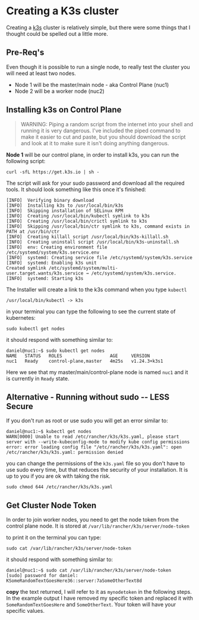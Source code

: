 # Creating a K3s cluster

Creating a [k3s](https://k3s.io/) cluster is relatively simple, but there were some things that I thought could be spelled out a little more.

## Pre-Req's

Even though it is possible to run a single node, to really test the cluster you will need at least two nodes.

* Node 1 will be the master/main node - aka Control Plane (nuc1)
* Node 2 will be a worker node (nuc2)

## Installing k3s on Control Plane

>WARNING: Piping a random script from the internet into your shell and running it is very dangerous. I've included the piped command to make it easier to cut and paste, but you should download the script and look at it to make sure it isn't doing anything dangerous.

**Node 1** will be our control plane, in order to install k3s, you can run the following script:

```shell
curl -sfL https://get.k3s.io | sh -
```


The script will ask for your sudo password and download all the required tools. It should look something like this once it's finished:

```shell
[INFO]  Verifying binary download
[INFO]  Installing k3s to /usr/local/bin/k3s
[INFO]  Skipping installation of SELinux RPM
[INFO]  Creating /usr/local/bin/kubectl symlink to k3s
[INFO]  Creating /usr/local/bin/crictl symlink to k3s
[INFO]  Skipping /usr/local/bin/ctr symlink to k3s, command exists in PATH at /usr/bin/ctr
[INFO]  Creating killall script /usr/local/bin/k3s-killall.sh
[INFO]  Creating uninstall script /usr/local/bin/k3s-uninstall.sh
[INFO]  env: Creating environment file /etc/systemd/system/k3s.service.env
[INFO]  systemd: Creating service file /etc/systemd/system/k3s.service
[INFO]  systemd: Enabling k3s unit
Created symlink /etc/systemd/system/multi-user.target.wants/k3s.service → /etc/systemd/system/k3s.service.
[INFO]  systemd: Starting k3s
```

The Installer will create a link to the k3s command when you type `kubectl`

```shell
/usr/local/bin/kubectl -> k3s
```

in your terminal you can type the following to see the current state of kubernetes:

```shell
sudo kubectl get nodes
```

it should respond with something similar to:

```shell
daniel@nuc1:~$ sudo kubectl get nodes
NAME   STATUS   ROLES                  AGE     VERSION
nuc1   Ready    control-plane,master   4m25s   v1.24.3+k3s1
```

Here we see that my master/main/control-plane node is named `nuc1` and it is currently in `Ready` state.

## Alternative - Running without sudo -- LESS Secure

If you don't run as root or use sudo you will get an error similar to:

```shell
daniel@nuc1:~$ kubectl get nodes
WARN[0000] Unable to read /etc/rancher/k3s/k3s.yaml, please start server with --write-kubeconfig-mode to modify kube config permissions 
error: error loading config file "/etc/rancher/k3s/k3s.yaml": open /etc/rancher/k3s/k3s.yaml: permission denied
```

you can change the permissions of the `k3s.yaml` file so you don't have to use sudo every time, but that reduces the security of your installation. It is up to you if you are ok with taking the risk.

```shell
sudo chmod 644 /etc/rancher/k3s/k3s.yaml
```

## Get Cluster **Node Token**

In order to join worker nodes, you need to get the node token from the control plane node. It is stored at `/var/lib/rancher/k3s/server/node-token`

to print it on the terminal you can type:

```shell
sudo cat /var/lib/rancher/k3s/server/node-token
```

it should respond with something similar to:

```shell
daniel@nuc1:~$ sudo cat /var/lib/rancher/k3s/server/node-token
[sudo] password for daniel: 
KSomeRandomTextGoesHere36::server:7aSomeOtherText8d
```

**copy** the text returned, I will refer to it as `mynodetoken` in the following steps. In the example output I have removed my specific token and replaced it with `SomeRandomTextGoesHere` and `SomeOtherText`. Your token will have your specific values.

